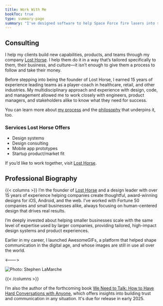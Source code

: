 ```yaml
---
title: Work With Me
bookToc: true
type: summary-page
summary: "I've designed software to help Space Force fire lasers into space and earned over 500,000 5-star reviews on apps I've designed."
---
```


## Consulting

I help my clients build new capabilities, products, and teams through my company [Lost Horse](https://losthorse.design). I help them do it in a way that’s tailored specifically to them, their business, and culture—it isn’t enough to give them a process to follow and take their money.

Before stepping into being the founder of Lost Horse, I earned 15 years of experience leading teams as a player-coach in healthcare, retail, and other industries. My multidisciplinary approach and experience with design, code, and management allowed me to work closely with engineers, product managers, and stakeholders alike to know what they need for success.

You can learn more about [my process](/process) and the [philosophy](/philosophy) that underpins it, too.

### Services Lost Horse Offers

- Design systems
- Design consulting
- Mobile app prototypes
- Startup product/market fit

If you’d like to work together, visit [Lost Horse](https://losthorse.design).



## Professional Biography

{{< columns >}}
I’m the founder of [Lost Horse](https://losthorse.design) and a design leader with over 15 years of experience helping companies create thoughtful, award-winning designs for iOS, Android, and the web. I’ve worked with Fortune 50 companies and small businesses alike, always focusing on human-centered design that drives real results. 

I’m deeply invested about helping smaller businesses scale with the same level of expertise used by larger companies, providing tailored, high-impact design systems and product experiences.

Earlier in my career, I launched AwesomeGIFs, a platform that helped shape communication in the digital age, and whose images are still in use all over the world.

<---> 


![Photo: Stephen LaMarche](/jg1.webp)

{{< /columns >}}

I’m also the author of the forthcoming book [We Need to Talk: How to Have Hard Conversations with Anyone](/we-need-to-talk), which offers insights into building trust and communication in any situation. It's due for release in early 2025.
